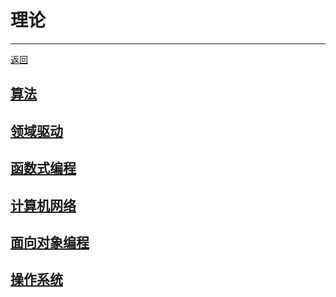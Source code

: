 # 理论

---

[返回](/repository/README.md#理论)

## [算法](/repository/theory/algorithms/README.md#算法)
## [领域驱动](/repository/theory/DDD/README.md#领域驱动)
## [函数式编程](/repository/theory/FP/README.md#函数式编程)
## [计算机网络](/repository/theory/network/README.md#计算机网络)
## [面向对象编程](/repository/theory/OOP/README.md#面向对象编程)
## [操作系统](/repository/theory/OS/README.md#操作系统)